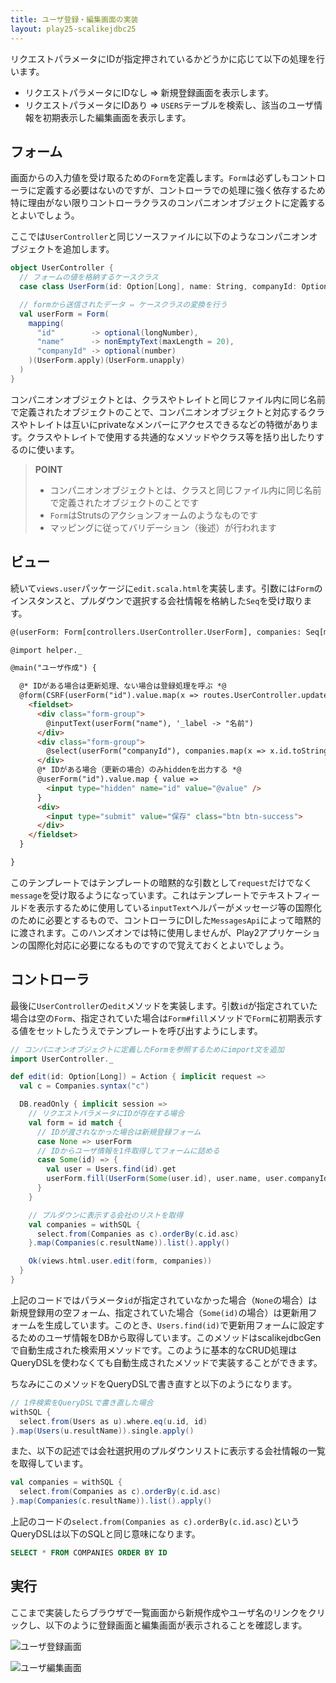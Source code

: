```yaml
---
title: ユーザ登録・編集画面の実装
layout: play25-scalikejdbc25
---
```


リクエストパラメータにIDが指定押されているかどうかに応じて以下の処理を行います。

* リクエストパラメータにIDなし ⇒ 新規登録画面を表示します。
* リクエストパラメータにIDあり ⇒ `USERS`テーブルを検索し、該当のユーザ情報を初期表示した編集画面を表示します。

## フォーム

画面からの入力値を受け取るための`Form`を定義します。`Form`は必ずしもコントローラに定義する必要はないのですが、コントローラでの処理に強く依存するため特に理由がない限りコントローラクラスのコンパニオンオブジェクトに定義するとよいでしょう。

ここでは`UserController`と同じソースファイルに以下のようなコンパニオンオブジェクトを追加します。

```scala
object UserController {
  // フォームの値を格納するケースクラス
  case class UserForm(id: Option[Long], name: String, companyId: Option[Int])

  // formから送信されたデータ ⇔ ケースクラスの変換を行う
  val userForm = Form(
    mapping(
      "id"        -> optional(longNumber),
      "name"      -> nonEmptyText(maxLength = 20),
      "companyId" -> optional(number)
    )(UserForm.apply)(UserForm.unapply)
  )
}
```

コンパニオンオブジェクトとは、クラスやトレイトと同じファイル内に同じ名前で定義されたオブジェクトのことで、コンパニオンオブジェクトと対応するクラスやトレイトは互いにprivateなメンバーにアクセスできるなどの特徴があります。クラスやトレイトで使用する共通的なメソッドやクラス等を括り出したりするのに使います。

> **POINT**
>
> * コンパニオンオブジェクトとは、クラスと同じファイル内に同じ名前で定義されたオブジェクトのことです
> * `Form`はStrutsのアクションフォームのようなものです
> * マッピングに従ってバリデーション（後述）が行われます

## ビュー

続いて`views.user`パッケージに`edit.scala.html`を実装します。引数には`Form`のインスタンスと、プルダウンで選択する会社情報を格納した`Seq`を受け取ります。

```html
@(userForm: Form[controllers.UserController.UserForm], companies: Seq[models.Companies])(implicit request: Request[Any], messages: Messages)

@import helper._

@main("ユーザ作成") {

  @* IDがある場合は更新処理、ない場合は登録処理を呼ぶ *@
  @form(CSRF(userForm("id").value.map(x => routes.UserController.update).getOrElse(routes.UserController.create)), 'class -> "container", 'role -> "form") {
    <fieldset>
      <div class="form-group">
        @inputText(userForm("name"), '_label -> "名前")
      </div>
      <div class="form-group">
        @select(userForm("companyId"), companies.map(x => x.id.toString -> x.name).toSeq, '_label -> "会社", '_default -> "-- 会社名を選択してください --")
      </div>
      @* IDがある場合（更新の場合）のみhiddenを出力する *@
      @userForm("id").value.map { value =>
        <input type="hidden" name="id" value="@value" />
      }
      <div>
        <input type="submit" value="保存" class="btn btn-success">
      </div>
    </fieldset>
  }

}
```

このテンプレートではテンプレートの暗黙的な引数として`request`だけでなく`message`を受け取るようになっています。これはテンプレートでテキストフィールドを表示するために使用している`inputText`ヘルパーがメッセージ等の国際化のために必要とするもので、コントローラにDIした`MessagesApi`によって暗黙的に渡されます。このハンズオンでは特に使用しませんが、Play2アプリケーションの国際化対応に必要になるものですので覚えておくとよいでしょう。

## コントローラ

最後に`UserController`の`edit`メソッドを実装します。引数`id`が指定されていた場合は空の`Form`、指定されていた場合は`Form#fill`メソッドで`Form`に初期表示する値をセットしたうえでテンプレートを呼び出すようにします。

```scala
// コンパニオンオブジェクトに定義したFormを参照するためにimport文を追加
import UserController._

def edit(id: Option[Long]) = Action { implicit request =>
  val c = Companies.syntax("c")

  DB.readOnly { implicit session =>
    // リクエストパラメータにIDが存在する場合
    val form = id match {
      // IDが渡されなかった場合は新規登録フォーム
      case None => userForm
      // IDからユーザ情報を1件取得してフォームに詰める
      case Some(id) => {
        val user = Users.find(id).get
        userForm.fill(UserForm(Some(user.id), user.name, user.companyId))
      }
    }

    // プルダウンに表示する会社のリストを取得
    val companies = withSQL {
      select.from(Companies as c).orderBy(c.id.asc)
    }.map(Companies(c.resultName)).list().apply()

    Ok(views.html.user.edit(form, companies))
  }
}
```

上記のコードではパラメータ`id`が指定されていなかった場合（`None`の場合）は新規登録用の空フォーム、指定されていた場合（`Some(id)`の場合）は更新用フォームを生成しています。このとき、`Users.find(id)`で更新用フォームに設定するためのユーザ情報をDBから取得しています。このメソッドはscalikejdbcGenで自動生成された検索用メソッドです。このように基本的なCRUD処理はQueryDSLを使わなくても自動生成されたメソッドで実装することができます。

ちなみにこのメソッドをQueryDSLで書き直すと以下のようになります。

```scala
// 1件検索をQueryDSLで書き直した場合
withSQL {
  select.from(Users as u).where.eq(u.id, id)
}.map(Users(u.resultName)).single.apply()
```

また、以下の記述では会社選択用のプルダウンリストに表示する会社情報の一覧を取得しています。

```scala
val companies = withSQL {
  select.from(Companies as c).orderBy(c.id.asc)
}.map(Companies(c.resultName)).list().apply()
```

上記のコードの`select.from(Companies as c).orderBy(c.id.asc)`というQueryDSLは以下のSQLと同じ意味になります。

```sql
SELECT * FROM COMPANIES ORDER BY ID
```

## 実行

ここまで実装したらブラウザで一覧画面から新規作成やユーザ名のリンクをクリックし、以下のように登録画面と編集画面が表示されることを確認します。

![ユーザ登録画面](../images/play2.5-scalikejdbc2.5/register_form.png)

![ユーザ編集画面](../images/play2.5-scalikejdbc2.5/edit_form.png)
